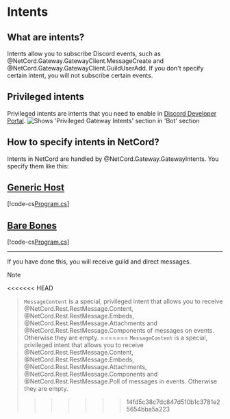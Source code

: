 # Intents

## What are intents?
Intents allow you to subscribe Discord events, such as @NetCord.Gateway.GatewayClient.MessageCreate and @NetCord.Gateway.GatewayClient.GuildUserAdd. If you don't specify certain intent, you will not subscribe certain events.

## Privileged intents
Privileged intents are intents that you need to enable in [Discord Developer Portal](https://discord.com/developers/applications).
![Shows 'Privileged Gateway Intents' section in 'Bot' section](../../images/intents_Privileged.png)

## How to specify intents in NetCord?

Intents in NetCord are handled by @NetCord.Gateway.GatewayIntents.
You specify them like this:

## [Generic Host](#tab/generic-host)
[!code-cs[Program.cs](IntentsHosting/Program.cs?highlight=4#L8-L12)]

## [Bare Bones](#tab/bare-bones)
[!code-cs[Program.cs](Intents/Program.cs?highlight=3#L4-L7)]

***

If you have done this, you will receive guild and direct messages.

> [!NOTE]
<<<<<<< HEAD
> `MessageContent` is a special, privileged intent that allows you to receive @NetCord.Rest.RestMessage.Content, @NetCord.Rest.RestMessage.Embeds, @NetCord.Rest.RestMessage.Attachments and @NetCord.Rest.RestMessage.Components of messages on events. Otherwise they are empty.
=======
> `MessageContent` is a special, privileged intent that allows you to receive @NetCord.Rest.RestMessage.Content, @NetCord.Rest.RestMessage.Embeds, @NetCord.Rest.RestMessage.Attachments, @NetCord.Rest.RestMessage.Components and @NetCord.Rest.RestMessage.Poll of messages in events. Otherwise they are empty.
>>>>>>> 14fd5c38c7dc847d510b1c3781e25654bba5a223
